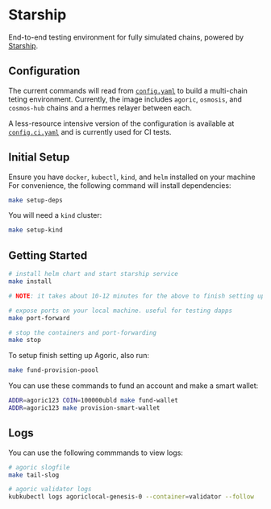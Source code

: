 # Starship 

End-to-end testing environment for fully simulated chains, powered by [Starship](https://docs.cosmology.zone/starship).


## Configuration

The current commands will read from [`config.yaml`](./config.yaml) to build a multi-chain teting environment. Currently, the image includes `agoric`, `osmosis`, and `cosmos-hub` chains and a hermes relayer between each.

A less-resource intensive version of the configuration is available at [`config.ci.yaml`](./config.ci.yaml) and is currently used for CI tests.

## Initial Setup

Ensure you have `docker`, `kubectl`, `kind`, and `helm` installed on your machine  For convenience, the following command will install dependencies:

```sh
make setup-deps
```

You will need a `kind` cluster:

```sh
make setup-kind
```

## Getting Started

```sh
# install helm chart and start starship service
make install

# NOTE: it takes about 10-12 minutes for the above to finish setting up. Use `kubectl get pods` to confirm all pods are up and running before running the next command.

# expose ports on your local machine. useful for testing dapps
make port-forward

# stop the containers and port-forwarding
make stop
```

To setup finish setting up Agoric, also run:

```bash
make fund-provision-poool
```

You can use these commands to fund an account and make a smart wallet:
```bash
ADDR=agoric123 COIN=100000ubld make fund-wallet
ADDR=agoric123 make provision-smart-wallet
```

## Logs

You can use the following commmands to view logs:

```sh
# agoric slogfile
make tail-slog

# agoric validator logs
kubkubectl logs agoriclocal-genesis-0 --container=validator --follow
```
